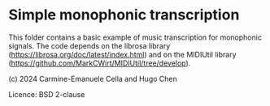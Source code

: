 # Simple monophonic transcription

This folder contains a basic example of music transcription for monophonic signals.
The code depends on the librosa library (https://librosa.org/doc/latest/index.html) and on the MIDIUtil library (https://github.com/MarkCWirt/MIDIUtil/tree/develop).

(c) 2024 Carmine-Emanuele Cella and Hugo Chen

Licence: BSD 2-clause


